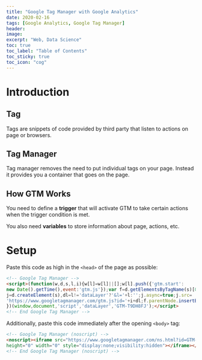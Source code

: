 ```yaml
---
title: "Google Tag Manager with Google Analytics"
date: 2020-02-16
tags: [Google Analytics, Google Tag Manager]
header:
image:
excerpt: "Web, Data Science"
toc: true
toc_label: "Table of Contents"
toc_sticky: true
toc_icon: "cog"
---
```


# Introduction

## Tag

Tags are snippets of code provided by third party that listen to actions on page or browsers.

## Tag Manager

Tag manager removes the need to put individual tags on your page. Instead it provides you a container that goes on the page.

## How GTM Works

You need to define a **trigger** that will activate GTM to take certain actions when the trigger condition is met.

You also need **variables** to store information about page, actions, etc.

# Setup

Paste this code as high in the `<head>` of the page as possible:

```html
<!-- Google Tag Manager -->
<script>(function(w,d,s,l,i){w[l]=w[l]||[];w[l].push({'gtm.start':
new Date().getTime(),event:'gtm.js'});var f=d.getElementsByTagName(s)[0],
j=d.createElement(s),dl=l!='dataLayer'?'&l='+l:'';j.async=true;j.src=
'https://www.googletagmanager.com/gtm.js?id='+i+dl;f.parentNode.insertBefore(j,f);
})(window,document,'script','dataLayer','GTM-T9DH8FJ');</script>
<!-- End Google Tag Manager -->
```

Additionally, paste this code immediately after the opening `<body>` tag:

```html
<!-- Google Tag Manager (noscript) -->
<noscript><iframe src="https://www.googletagmanager.com/ns.html?id=GTM-T9DH8FJ"
height="0" width="0" style="display:none;visibility:hidden"></iframe></noscript>
<!-- End Google Tag Manager (noscript) -->
```